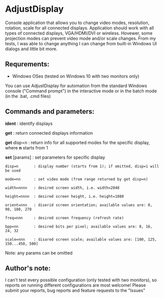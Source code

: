 # AdjustDisplay
Console application that allows you to change video modes, resolution, rotation, scale for all connected displays.
Application should work with all types of connected displays, VGA/HDMI/DVI or wireless.
Hovewer, some projection modes can prevent video mode and/or scale changes.
From my tests, I was able to change anything I can change from built-in Windows UI dialogs and little bit more.

## Requrements:
- Windows OSes (tested on Windows 10 with two monitors only)

You can use AdjustDisplay for automation from the standard Windows console ("Command prompt") in the interactive mode or in the batch mode (in the .bat, .cmd files)

## Commands and parameters:

**ident**            : identify displays


**get**              : return connected displays information

**get** disp=n       : return info for all supported modes for the specific display, where **n** starts from 1



**set** [params]     : set parameters for specific display

    disp=n       : display number (starts from 1); if omitted, disp=1 will be used
    
    mode=nn      : set video mode (from range returned by get disp=n)
    
    width=nnnn   : desired screen width, i.e. width=2048
    
    height=nnnn  : desired screen height, i.e. height=1080
    
    orient=nnn   : diserid screen orientation; available values are: 0, 90, 180, 270
    
    freq=nnn     : desired screen frequency (refresh rate)
    
    bpp=nn       : desired bits per pixel; available values are: 8, 16, 24, 32
    
    scale=nnn    : disared screen scale; available values are: [100, 125, 150...450, 500]

Note: any params can be omitted

## Author's note:
I can't test every possible configuration (only tested with two monitors), so reports on running different configurations are most welcome! Please submit your reports, bug reports and feature requests to the "Issues"
